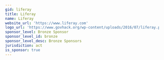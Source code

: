 ```yaml
---
gid: liferay
title: Liferay
name: Liferay
website_url: 'https://www.liferay.com'
logo_url: 'https://www.govhack.org/wp-content/uploads/2016/07/liferay.png'
sponsor_level: Bronze Sponsor
sponsor_level_id: bronze
sponsor_level_desc: Bronze Sponsors
jurisdiction: act
is_sponsor: true
---
```

